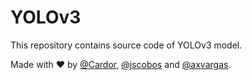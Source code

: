 # YOLOv3

This repository contains source code of YOLOv3 model.

Made with ❤️ by [@Cardor](https://cardor.dev), [@jscobos](https://github.com/jscobos) and [@axvargas](https://github.com/axvargas).